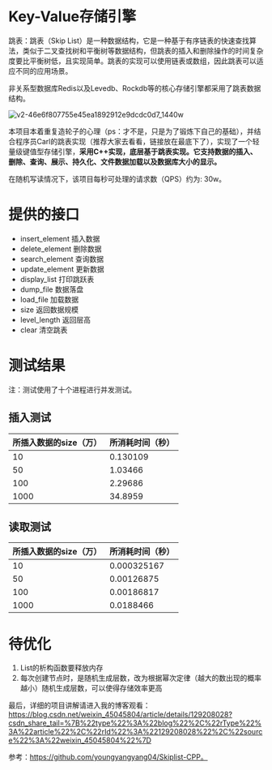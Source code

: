 # Key-Value存储引擎
跳表：跳表（Skip List）是一种数据结构，它是一种基于有序链表的快速查找算法，类似于二叉查找树和平衡树等数据结构，但跳表的插入和删除操作的时间复杂度要比平衡树低，且实现简单。跳表的实现可以使用链表或数组，因此跳表可以适应不同的应用场景。

非关系型数据库Redis以及Levedb、Rockdb等的核心存储引擎都采用了跳表数据结构。

![v2-46e6f807755e45ea1892912e9dcdc0d7_1440w](https://user-images.githubusercontent.com/77431730/221496447-00601b64-562a-402c-aa3b-9fb5907c7673.png)



本项目本着重复造轮子的心理（ps：才不是，只是为了锻炼下自己的基础），并结合程序员Carl的跳表实现（推荐大家去看看，链接放在最底下了），实现了一个轻量级键值型存储引擎，**采用C++实现，底层基于跳表实现。它支持数据的插入、删除、查询、展示、持久化、文件数据加载以及数据库大小的显示。**

在随机写读情况下，该项目每秒可处理的请求数（QPS）约为: 30w。

# 提供的接口
- insert_element 插入数据
- delete_element 删除数据
- search_element 查询数据
- update_element 更新数据
- display_list 打印跳跃表
- dump_file 数据落盘
- load_file 加载数据
- size 返回数据规模
- level_length 返回层高
- clear 清空跳表

# 测试结果
注：测试使用了十个进程进行并发测试。

## 插入测试

所插入数据的size（万）    | 所消耗时间（秒）
-------- | ----- |
10 |0.130109 |
50  | 1.03466 | 
100	 | 2.29686| 
1000 | 34.8959 | 

## 读取测试

所插入数据的size（万）    | 所消耗时间（秒）
-------- | ----- |
10 |0.000325167 |
50  | 0.00126875 | 
100	 | 0.00186817| 
1000 | 0.0188466 | 

# 待优化
1. List的析构函数要释放内存
2. 每次创建节点时，是随机生成层数，改为根据幂次定律（越大的数出现的概率越小）随机生成层数，可以使得存储效率更高

最后，详细的项目讲解请进入我的博客观看：https://blog.csdn.net/weixin_45045804/article/details/129208028?csdn_share_tail=%7B%22type%22%3A%22blog%22%2C%22rType%22%3A%22article%22%2C%22rId%22%3A%22129208028%22%2C%22source%22%3A%22weixin_45045804%22%7D

参考：https://github.com/youngyangyang04/Skiplist-CPP。 
